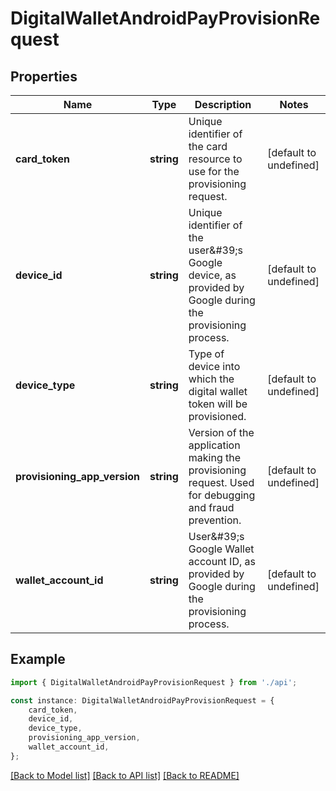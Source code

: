 # DigitalWalletAndroidPayProvisionRequest


## Properties

Name | Type | Description | Notes
------------ | ------------- | ------------- | -------------
**card_token** | **string** | Unique identifier of the card resource to use for the provisioning request. | [default to undefined]
**device_id** | **string** | Unique identifier of the user\&#39;s Google device, as provided by Google during the provisioning process. | [default to undefined]
**device_type** | **string** | Type of device into which the digital wallet token will be provisioned. | [default to undefined]
**provisioning_app_version** | **string** | Version of the application making the provisioning request. Used for debugging and fraud prevention. | [default to undefined]
**wallet_account_id** | **string** | User\&#39;s Google Wallet account ID, as provided by Google during the provisioning process. | [default to undefined]

## Example

```typescript
import { DigitalWalletAndroidPayProvisionRequest } from './api';

const instance: DigitalWalletAndroidPayProvisionRequest = {
    card_token,
    device_id,
    device_type,
    provisioning_app_version,
    wallet_account_id,
};
```

[[Back to Model list]](../README.md#documentation-for-models) [[Back to API list]](../README.md#documentation-for-api-endpoints) [[Back to README]](../README.md)
